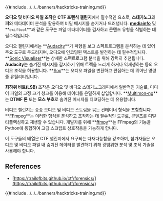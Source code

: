 {{#include ../../../banners/hacktricks-training.md}}

**오디오 및 비디오 파일 조작**은 **CTF 포렌식 챌린지**에서 필수적인 요소로, **스테가노그래피**와 메타데이터 분석을 활용하여 비밀 메시지를 숨기거나 드러냅니다. **[mediainfo](https://mediaarea.net/en/MediaInfo)** 및 **`exiftool`**과 같은 도구는 파일 메타데이터를 검사하고 콘텐츠 유형을 식별하는 데 필수적입니다.

오디오 챌린지에서는 **[Audacity](http://www.audacityteam.org/)**가 파형을 보고 스펙트로그램을 분석하는 데 있어 주요 도구로 두드러지며, 오디오에 인코딩된 텍스트를 발견하는 데 필수적입니다. **[Sonic Visualiser](http://www.sonicvisualiser.org/)**는 상세한 스펙트로그램 분석을 위해 강력히 추천됩니다. **Audacity**는 숨겨진 메시지를 감지하기 위해 트랙을 느리게 하거나 역재생하는 등의 오디오 조작을 허용합니다. **[Sox](http://sox.sourceforge.net/)**는 오디오 파일을 변환하고 편집하는 데 뛰어난 명령줄 유틸리티입니다.

**최하위 비트(LSB)** 조작은 오디오 및 비디오 스테가노그래피에서 일반적인 기술로, 미디어 파일의 고정 크기 청크를 이용해 데이터를 은밀하게 삽입합니다. **[Multimon-ng](http://tools.kali.org/wireless-attacks/multimon-ng)**는 **DTMF 톤** 또는 **모스 부호**로 숨겨진 메시지를 디코딩하는 데 유용합니다.

비디오 챌린지는 종종 오디오 및 비디오 스트림을 묶는 컨테이너 형식을 포함합니다. **[FFmpeg](http://ffmpeg.org/)**는 이러한 형식을 분석하고 조작하는 데 필수적인 도구로, 콘텐츠를 디멀티플렉싱하고 재생할 수 있습니다. 개발자를 위해 **[ffmpy](http://ffmpy.readthedocs.io/en/latest/examples.html)**는 FFmpeg의 기능을 Python에 통합하여 고급 스크립트 상호작용을 가능하게 합니다.

이 도구들의 배열은 CTF 챌린지에서 요구되는 다재다능함을 강조하며, 참가자들은 오디오 및 비디오 파일 내 숨겨진 데이터를 발견하기 위해 광범위한 분석 및 조작 기술을 사용해야 합니다.

## References

- [https://trailofbits.github.io/ctf/forensics/](https://trailofbits.github.io/ctf/forensics/)

{{#include ../../../banners/hacktricks-training.md}}
